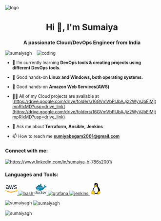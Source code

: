 ![logo](https://camo.githubusercontent.com/38b988c1f94cea8d6c68e5251dd5a09d38b4bf5761ebb3d667456b1b5fd9c74d/68747470733a2f2f73696d706c65636f64696e672e6465762f6173736574732f6465766f70732e676966)
<h1 align="center">Hi 👋, I'm Sumaiya</h1>
<h3 align="center">A passionate Cloud/DevOps Engineer from India</h3>
<img align="right" alt="coding" width="400" src="https://user-images.githubusercontent.com/81975567/213871187-5f4af020-4be1-4f17-baa2-0a0b3e2909c2.gif"

<p align="left"> <img src="https://komarev.com/ghpvc/?username=sumaiyagh&label=Profile%20views&color=0e75b6&style=flat" alt="sumaiyagh" /> </p>

- 🔭 I’m currently learning **DevOps tools & creating projects using different DevOps tools.**

- 👯 Good hands-on **Linux and Windows, both operating systems.**

- 🤝 Good hands-on **Amazon Web Services(AWS)**

- 👨‍💻 All of my Cloud projects are available at [https://drive.google.com/drive/folders/16GVmVbPlJbAJjz2WyVJbEiMjtmpRIxMD?usp=drive_link](https://drive.google.com/drive/folders/16GVmVbPlJbAJjz2WyVJbEiMjtmpRIxMD?usp=drive_link)

- 💬 Ask me about **Terraform, Ansible, Jenkins**

- 📫 How to reach me **sumiyabegam2001@gmail.com**

<h3 align="left">Connect with me:</h3>
<p align="left">
<a href="https://linkedin.com/in/https://www.linkedin.com/in/sumaiya-b-786s2001/" target="blank"><img align="center" src="https://raw.githubusercontent.com/rahuldkjain/github-profile-readme-generator/master/src/images/icons/Social/linked-in-alt.svg" alt="https://www.linkedin.com/in/sumaiya-b-786s2001/" height="30" width="40" /></a>
</p>

<h3 align="left">Languages and Tools:</h3>
<p align="left"> <a href="https://aws.amazon.com" target="_blank" rel="noreferrer"> <img src="https://raw.githubusercontent.com/devicons/devicon/master/icons/amazonwebservices/amazonwebservices-original-wordmark.svg" alt="aws" width="40" height="40"/> </a> <a href="https://www.gnu.org/software/bash/" target="_blank" rel="noreferrer"> <img src="https://www.vectorlogo.zone/logos/gnu_bash/gnu_bash-icon.svg" alt="bash" width="40" height="40"/> </a> <a href="https://www.docker.com/" target="_blank" rel="noreferrer"> <img src="https://raw.githubusercontent.com/devicons/devicon/master/icons/docker/docker-original-wordmark.svg" alt="docker" width="40" height="40"/> </a> <a href="https://grafana.com" target="_blank" rel="noreferrer"> <img src="https://www.vectorlogo.zone/logos/grafana/grafana-icon.svg" alt="grafana" width="40" height="40"/> </a> <a href="https://www.jenkins.io" target="_blank" rel="noreferrer"> <img src="https://www.vectorlogo.zone/logos/jenkins/jenkins-icon.svg" alt="jenkins" width="40" height="40"/> </a> <a href="https://www.linux.org/" target="_blank" rel="noreferrer"> <img src="https://raw.githubusercontent.com/devicons/devicon/master/icons/linux/linux-original.svg" alt="linux" width="40" height="40"/> </a> </p>

<p><img align="left" src="https://github-readme-stats.vercel.app/api/top-langs?username=sumaiyagh&show_icons=true&locale=en&layout=compact" alt="sumaiyagh" /></p>

<p>&nbsp;<img align="center" src="https://github-readme-stats.vercel.app/api?username=sumaiyagh&show_icons=true&locale=en" alt="sumaiyagh" /></p>

<p><img align="center" src="https://github-readme-streak-stats.herokuapp.com/?user=sumaiyagh&" alt="sumaiyagh" /></p>
